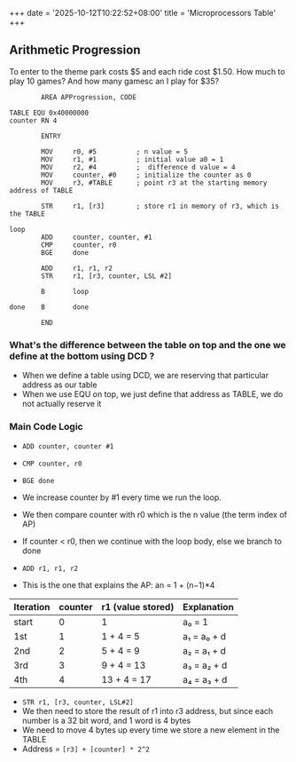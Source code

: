 +++
date = '2025-10-12T10:22:52+08:00'
title = 'Microprocessors Table'
+++

## Arithmetic Progression

To enter to the theme park costs $5 and each ride cost $1.50. How much to play 10 games? And how many gamesc an I play for $35?


```ASM
        AREA APProgression, CODE

TABLE EQU 0x40000000
counter RN 4

        ENTRY

        MOV     r0, #5          ; n value = 5
        MOV     r1, #1          ; initial value a0 = 1
        MOV     r2, #4          ;  difference d value = 4
        MOV     counter, #0     ; initialize the counter as 0
        MOV     r3, #TABLE      ; point r3 at the starting memory address of TABLE

        STR     r1, [r3]        ; store r1 in memory of r3, which is the TABLE

loop
        ADD     counter, counter, #1
        CMP     counter, r0
        BGE     done

        ADD     r1, r1, r2      
        STR     r1, [r3, counter, LSL #2]

        B       loop

done    B       done

        END
```

### What's the difference between the table on top and the one we define at the bottom using DCD ?
- When we define a table using DCD, we are reserving that particular address as our table
- When we use EQU on top, we just define that address as TABLE, we do not actually reserve it

### Main Code Logic
- `ADD counter, counter #1`
- `CMP counter, r0`
- `BGE done`
- We increase counter by #1 every time we run the loop. 
- We then compare counter with r0 which is the n value (the term index of AP)
- If counter < r0, then we continue with the loop body, else we branch to done

- `ADD r1, r1, r2`
- This is the one that explains the AP: an ​= 1 + (n−1)*4

| Iteration | counter | r1 (value stored) | Explanation |
| --------- | ------- | ----------------- | ----------- |
| start     | 0       | 1                 | a₀ = 1      |
| 1st       | 1       | 1 + 4 = 5         | a₁ = a₀ + d |
| 2nd       | 2       | 5 + 4 = 9         | a₂ = a₁ + d |
| 3rd       | 3       | 9 + 4 = 13        | a₃ = a₂ + d |
| 4th       | 4       | 13 + 4 = 17       | a₄ = a₃ + d |

- `STR r1, [r3, counter, LSL#2]`
- We then need to store the result of r1 into r3 address, but since each number is a 32 bit word, and 1 word is 4 bytes
- We need to move 4 bytes up every time we store a new element in the TABLE
- Address = `[r3] + [counter] * 2^2`
